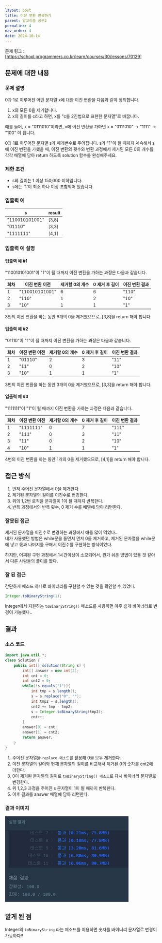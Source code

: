 ```yaml
---
layout: post
title: 이진 변환 반복하기
parent: 알고리즘 공부2
permalink: 4
nav_order: 4
date: 2024-10-14
---
```


문제 링크 : [https://school.programmers.co.kr/learn/courses/30/lessons/70129]

## 문제에 대한 내용

### 문제 설명

0과 1로 이루어진 어떤 문자열 x에 대한 이진 변환을 다음과 같이 정의합니다.

1. x의 모든 0을 제거합니다.
2. x의 길이를 c라고 하면, x를 "c를 2진법으로 표현한 문자열"로 바꿉니다.

예를 들어, x = "0111010"이라면, x에 이진 변환을 가하면 x = "0111010" -> "1111" -> "100" 이 됩니다.

0과 1로 이루어진 문자열 s가 매개변수로 주어집니다. s가 "1"이 될 때까지 계속해서 s에 이진 변환을 가했을 때, 이진 변환의 횟수와 변환 과정에서 제거된 모든 0의 개수를 각각 배열에 담아 return 하도록 solution 함수를 완성해주세요.

### 제한 조건

- s의 길이는 1 이상 150,000 이하입니다.
- s에는 '1'이 최소 하나 이상 포함되어 있습니다.

### 입출력 예

| s              | result |
| -------------- | ------ |
| "110010101001" | [3,8]  |
| "01110"        | [3,3]  |
| "1111111"      | [4,1]  |

### 입출력 예 설명

#### 입출력 예 #1

"110010101001"이 "1"이 될 때까지 이진 변환을 가하는 과정은 다음과 같습니다.

| 회차 | 이진 변환 이전 | 제거할 0의 개수 | 0 제거 후 길이 | 이진 변환 결과 |
| ---- | -------------- | --------------- | -------------- | -------------- |
| 1    | "110010101001" | 6               | 6              | "110"          |
| 2    | "110"          | 1               | 2              | "10"           |
| 3    | "10"           | 1               | 1              | "1"            |

3번의 이진 변환을 하는 동안 8개의 0을 제거했으므로, [3,8]을 return 해야 합니다.

#### 입출력 예 #2

"01110"이 "1"이 될 때까지 이진 변환을 가하는 과정은 다음과 같습니다.

| 회차 | 이진 변환 이전 | 제거할 0의 개수 | 0 제거 후 길이 | 이진 변환 결과 |
| ---- | -------------- | --------------- | -------------- | -------------- |
| 1    | "01110"        | 2               | 3              | "11"           |
| 2    | "11"           | 0               | 2              | "10"           |
| 3    | "10"           | 1               | 1              | "1"            |

3번의 이진 변환을 하는 동안 3개의 0을 제거했으므로, [3,3]을 return 해야 합니다.

#### 입출력 예 #3

"1111111"이 "1"이 될 때까지 이진 변환을 가하는 과정은 다음과 같습니다.

| 회차 | 이진 변환 이전 | 제거할 0의 개수 | 0 제거 후 길이 | 이진 변환 결과 |
| ---- | -------------- | --------------- | -------------- | -------------- |
| 1    | "1111111"      | 0               | 7              | "111"          |
| 2    | "111"          | 0               | 3              | "11"           |
| 3    | "11"           | 0               | 2              | "10"           |
| 4    | "10"           | 1               | 1              | "1"            |

4번의 이진 변환을 하는 동안 1개의 0을 제거했으므로, [4,1]을 return 해야 합니다.

## 접근 방식

1. 먼저 주어진 문자열에서 0을 제거한다.
2. 제거된 문자열의 길이를 이진수로 변경한다.
3. 위의 1,2번 로직을 문자열이 1이 될 때까지 반복한다.
4. 반복 과정에서의 반복 횟수, 0 제거 수를 배열에 담아 리턴한다.

### 잘못된 접근

제거된 문자열을 이진수로 변경하는 과정에서 애를 많이 먹었다..  
내가 사용했던 방법은 while문을 돌면서 먼저 0을 제거하고, 제거된 문자열을 while문에 넣고 몫과 나머지를 구해서 이진수를 구현하는 방식이었다.

하지만, 어찌된 구현 과정에서 1시간이상이 소모되어서, 뭔가 쉬운 방법이 있을 것 같아서 다른 사람들의 풀이를 봤다.

### 잘 된 접근

간단하게 메소드 하나로 바이너리를 구현할 수 있는 것을 확인할 수 있었다.

```java
Integer.toBinaryString(1);
```

Integer에서 지원하는 `toBinaryString()` 메소드를 사용하면 아주 쉽게 바이너리로 변경이 가능했다..

## 결과

### 소스 코드

```java
import java.util.*;
class Solution {
    public int[] solution(String s) {
        int[] answer = new int[2];
        int cnt = 0;
        int cnt2 = 0;
        while(!s.equals("1")){
            int tmp = s.length();
            s = s.replace("0", "");
            int tmp2 = s.length();
            cnt2 += tmp - tmp2;
            s = Integer.toBinaryString(tmp2);
            cnt++;
        }
        answer[0] = cnt;
        answer[1] = cnt2;
        return answer;
    }
}
```

1. 주어진 문자열을 `replace 메소드`를 활용해 0을 모두 제거한다.
2. 이전 문자열의 길이와 현재 문자열의 길이를 비교해서 제거된 0의 숫자를 cnt2에 더한다.
3. 0이 제거된 문자열의 길이로 `toBinaryString() 메소드`로 다시 바이너리 문자열로 변경한다.
4. 위 1,2,3 과정을 주어진 s 문자열이 1이 될 때까지 반복한다.
5. 이후 결과를 answer 배열에 담아 리턴한다.

### 결과 이미지

![alt text](/공부/알고리즘-공부/image-2.png)

## 알게 된 점

Integer의 `toBinaryString` 라는 메소드를 이용하면 숫자를 바이너리 문자열로 변경이 가능하다!!

[https://school.programmers.co.kr/learn/courses/30/lessons/70129]: https://school.programmers.co.kr/learn/courses/30/lessons/70129
